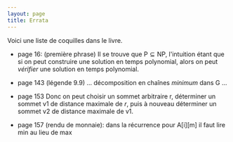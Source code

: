 ```yaml
---
layout: page
title: Errata
---
```


Voici une liste de coquilles dans le livre.

- page 16: (première phrase) Il se trouve que $\textsf{P} \subseteq \textsf{NP}$, l'intuition étant que si on peut construire une solution en temps polynomial, alors on peut *vérifier* une solution en temps polynomial.

- page 143 (légende 9.9) ... décomposition en chaînes *minimum* dans G ...

- page 153 Donc on peut choisir un sommet arbitraire r, déterminer un sommet v1 de distance maximale de *r*, puis à nouveau déterminer un sommet v2 de distance maximale de v1.

- page 157 (rendu de monnaie): dans la récurrence pour A[i][m] il faut lire min au lieu de max

